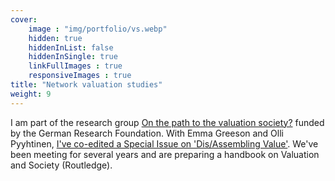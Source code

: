 ```yaml
---
cover:
    image : "img/portfolio/vs.webp"
    hidden: true
    hiddenInList: false
    hiddenInSingle: true
    linkFullImages : true
    responsiveImages : true
title: "Network valuation studies"
weight: 9
---
```


I am part of the research group [On the path to the valuation society?](https://www.sowi.hu-berlin.de/de/lehrbereiche/allgemeine-soziologie/forschung/bewertung) funded by the German Research Foundation. With Emma Greeson and Olli Pyyhtinen, [I've co-edited a Special Issue on 'Dis/Assembling Value'](https://doi.org/10.3384/VS.2001-5992.2020.7.2.151-166). <!--more--> We've been meeting for several years and are preparing a handbook on Valuation and Society (Routledge). 
